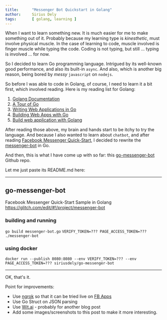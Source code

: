 ```yaml
---
title:      "Messenger Bot Quickstart in Golang"
author:     Sirius Dely
tags:       [ golang, learning ]
---
```


When I want to learn something new. It is much easier for me to make something out of it. Probably because my learning type is _kinesthetic_, must involve physical muscle. In the case of learning to code, muscle involved is finger muscle while typing the code. Coding is not typing, but still ... typing is involved ... for now.

So I decided to learn Go programming language. Intrigued by its well-known good performance, and also its built-in `async`. And also, which is another big reason, being bored by _messy_ `javascript` on `nodejs`.

So before I was able to code in Golang, of course, I need to learn it a bit first, which involved reading. Here is my reading list for Golang:

1. [Golang Documentation](https://golang.org/doc)
2. [A Tour of Go](https://tour.golang.org)
3. [Writing Web Applications in Go](https://golang.org/doc/articles/wiki)
4. [Building Web Apps with Go](https://www.gitbook.com/book/codegangsta/building-web-apps-with-go)
5. [Build web application with Golang](https://www.gitbook.com/book/astaxie/build-web-application-with-golang)

After reading those above, my brain and hands start to be itchy to try the language. And because I also wanted to learn about `chatbot`, and after reading [Facebook Messenger Quick-Start](https://developers.facebook.com/docs/messenger-platform/guides/quick-start), I decided to rewrite the [messenger-bot](https://gomix.com/#!/project/messenger-bot) in Go.

And then, this is what I have come up with so far: this [go-messenger-bot](https://github.com/siriusdely/go-messenger-bot) Github repo.

Let me just paste its README.md here:

-----------------

## go-messenger-bot
Facebook Messenger Quick-Start Sample in Golang https://glitch.com/edit/#!/project/messenger-bot

### building and running

`go build messenger-bot.go`
`VERIFY_TOKEN=??? PAGE_ACCESS_TOKEN=??? ./messenger-bot`

### using docker
`docker run --publish 8080:8080 --env VERIFY_TOKEN=??? --env PAGE_ACCESS_TOKEN=??? siriusdely/go-messenger-bot`

-----------------

OK, that's it.

Point for improvements:

- Use [ngrok](https://ngrok.com) so that it can be tried live on [FB Apps](https://developers.facebook.com/apps)
- Use Go Struct on JSON parsing
- Use [Wit.ai](https://wit.ai) - probably for another blog post
- Add some images/screenshots to this post to make it more interesting.
